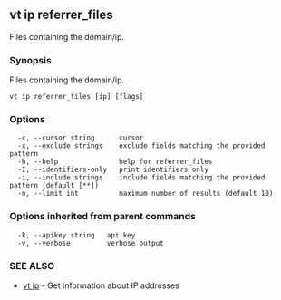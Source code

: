 ## vt ip referrer_files

Files containing the domain/ip.

### Synopsis

Files containing the domain/ip.

```
vt ip referrer_files [ip] [flags]
```

### Options

```
  -c, --cursor string      cursor
  -x, --exclude strings    exclude fields matching the provided pattern
  -h, --help               help for referrer_files
  -I, --identifiers-only   print identifiers only
  -i, --include strings    include fields matching the provided pattern (default [**])
  -n, --limit int          maximum number of results (default 10)
```

### Options inherited from parent commands

```
  -k, --apikey string   api key
  -v, --verbose         verbose output
```

### SEE ALSO

* [vt ip](vt_ip.md)	 - Get information about IP addresses

